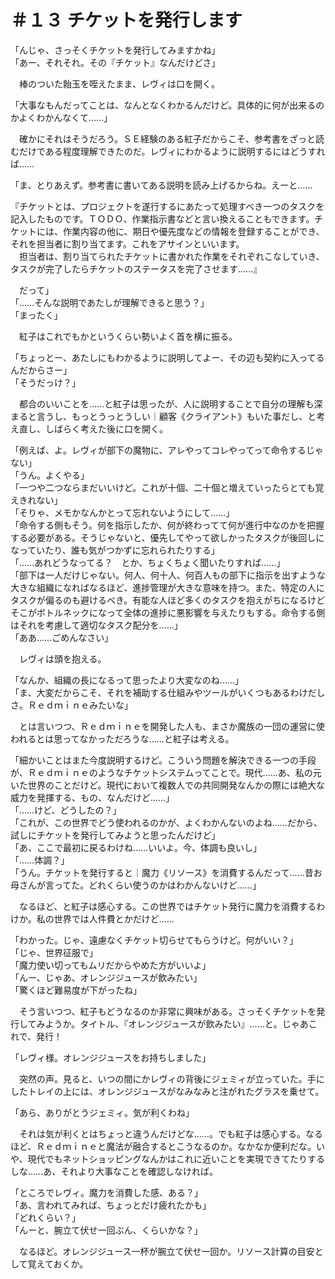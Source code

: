 # ＃１３ チケットを発行します

「んじゃ、さっそくチケットを発行してみますかね」  
「あー、それそれ。その『チケット』なんだけどさ」

　棒のついた飴玉を咥えたまま、レヴィは口を開く。

「大事なもんだってことは、なんとなくわかるんだけど。具体的に何が出来るのかよくわかんなくて……」

　確かにそれはそうだろう。ＳＥ経験のある紅子だからこそ、参考書をざっと読むだけである程度理解できたのだ。レヴィにわかるように説明するにはどうすれば……

「ま、とりあえず。参考書に書いてある説明を読み上げるからね。えーと……

『チケットとは、プロジェクトを遂行するにあたって処理すべき一つのタスクを記入したものです。ＴＯＤＯ、作業指示書などと言い換えることもできます。チケットには、作業内容の他に、期日や優先度などの情報を‪登録することができ、それを担当者に‬割り当てます。これをアサインといいます。  
　担当者は、割り当てられたチケットに書かれた作業をそれぞれこなしていき、タスクが完了したらチケットのステータスを完了させます……』

　だって」  
「……そんな説明であたしが理解できると思う？」  
「まったく」

　紅子はこれでもかというくらい勢いよく首を横に振る。

「ちょっとー、あたしにもわかるように説明してよー、その辺も契約に入ってるんだからさー」  
「そうだっけ？」

　都合のいいことを……と紅子は思ったが、人に説明することで自分の理解も深まると言うし、もっとうっとうしい｜顧客《クライアント》もいた事だし、と考え直し、しばらく考えた後に口を開く。

「例えば、よ。レヴィが部下の魔物に、アレやってコレやってって命令するじゃない」  
「うん。よくやる」  
「一つや二つならまだいいけど。これが十個、二十個と増えていったらとても覚えきれない」  
「そりゃ、メモかなんかとって忘れないようにして……」  
「命令する側もそう。何を指示したか、何が終わってて何が進行中なのかを把握する必要がある。そうじゃないと、優先してやって欲しかったタスクが後回しになっていたり、誰も気がつかずに忘れられたりする」  
「……あれどうなってる？　とか、ちょくちょく聞いたりすれば……」  
「部下は一人だけじゃない。何人、何十人、何百人もの部下に指示を出すような大きな組織になればなるほど、進捗管理が大きな意味を持つ。また、特定の人にタスクが偏るのも避けるべき。有能な人ほど多くのタスクを抱えがちになるけどそこがボトルネックになって全体の進捗に悪影響を与えたりもする。命令する側はそれを考慮して適切なタスク配分を……」  
「ああ……ごめんなさい」

　レヴィは頭を抱える。

「なんか、組織の長になるって思ったより大変なのね……」  
「ま、大変だからこそ、それを補助する仕組みやツールがいくつもあるわけだしさ。Ｒｅｄｍｉｎｅみたいな」

　とは言いつつ、Ｒｅｄｍｉｎｅを開発した人も、まさか魔族の一団の運営に使われるとは思ってなかっただろうな……と紅子は考える。

「細かいことはまた今度説明するけど。こういう問題を解決できる一つの手段が、Ｒｅｄｍｉｎｅのようなチケットシステムってことで。現代……あ、私の元いた世界のことだけど。現代において複数人での共同開発なんかの際には絶大な威力を発揮する、もの、なんだけど……」  
「……けど、どうしたの？」  
「これが、この世界でどう使われるのかが、よくわかんないのよね……だから、試しにチケットを発行してみようと思ったんだけど」  
「あ、ここで最初に戻るわけね……いいよ。今、体調も良いし」  
「……体調？」  
「うん。チケットを発行すると｜魔力《リソース》を消費するんだって……昔お母さんが言ってた。どれくらい使うのかはわかんないけど……」

　なるほど、と紅子は感心する。この世界ではチケット発行に魔力を消費するわけか。私の世界では人件費とかだけど……

「わかった。じゃ、遠慮なくチケット切らせてもらうけど。何がいい？」  
「じゃ、世界征服で」  
「魔力使い切ってもムリだからやめた方がいいよ」  
「んー、じゃあ、オレンジジュースが飲みたい」  
「驚くほど難易度が下がったね」

　そう言いつつ、紅子もどうなるのか非常に興味がある。さっそくチケットを発行してみようか。タイトル、『オレンジジュースが飲みたい』……と。じゃあこれで、発行！

「レヴィ様。オレンジジュースをお持ちしました」

　突然の声。見ると、いつの間にかレヴィの背後にジェミィが立っていた。手にしたトレイの上には、オレンジジュースがなみなみと注がれたグラスを乗せて。

「あら、ありがとうジェミィ。気が利くわね」

　それは気が利くとはちょっと違うんだけどな……。でも紅子は感心する。なるほど、Ｒｅｄｍｉｎｅと魔法が融合するとこうなるのか。なかなか便利だな。いや、現代でもネットショッピングなんかはこれに近いことを実現できてたりするしな……あ、それより大事なことを確認しなければ。

「ところでレヴィ。魔力を消費した感、ある？」  
「あ、言われてみれば、ちょっとだけ疲れたかも」  
「どれくらい？」  
「んーと、腕立て伏せ一回ぶん、くらいかな？」

　なるほど。オレンジジュース一杯が腕立て伏せ一回か。リソース計算の目安として覚えておくか。
